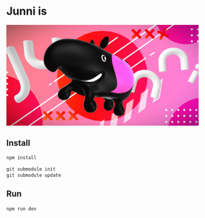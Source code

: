 # Junni is
![]("./../screenshot/screenshot.jpg)
## Install

```
npm install
```

```
git submodule init
git submodule update
```

## Run

```
npm run dev
```